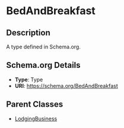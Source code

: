 # BedAndBreakfast

## Description
A type defined in Schema.org.

## Schema.org Details
- **Type**: Type
- **URI**: https://schema.org/BedAndBreakfast

## Parent Classes
- [LodgingBusiness](../LodgingBusiness.md)

